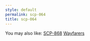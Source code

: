 ```yaml
---
style: default
permalink: scp-064
title: scp-064
---
```

You may also like:
[SCP-868](http://scp-wiki.net/scp-868)
[Wayfarers](http://scp-wiki.net/wayfarers)